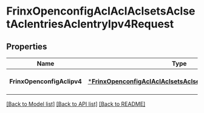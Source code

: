 # FrinxOpenconfigAclAclAclsetsAclsetAclentriesAclentryIpv4Request

## Properties
Name | Type | Description | Notes
------------ | ------------- | ------------- | -------------
**FrinxOpenconfigAclipv4** | [***FrinxOpenconfigAclAclAclsetsAclsetAclentriesAclentryIpv4**](frinx.openconfig.acl.acl.aclsets.aclset.aclentries.aclentry.Ipv4.md) |  | [optional] [default to null]

[[Back to Model list]](../README.md#documentation-for-models) [[Back to API list]](../README.md#documentation-for-api-endpoints) [[Back to README]](../README.md)


